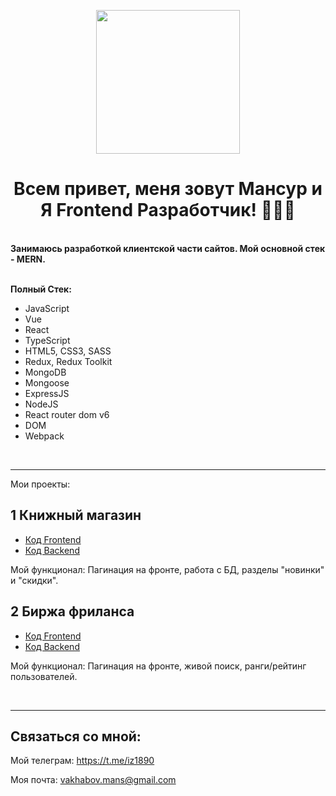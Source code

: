 <p align="center">
  <img src="https://media0.giphy.com/media/qgQUggAC3Pfv687qPC/giphy.gif" height="230"/>
</p>
 
<h1 align="center" >Всем привет, меня зовут Мансур и Я Frontend Разработчик! 👨🏻‍💻 </h1>

<br />
 
<div><b>Занимаюсь разработкой клиентской части сайтов. Мой основной стек - MERN.</b></div>

<br />

**Полный Стек:**
- JavaScript
- Vue
- React
- TypeScript
- HTML5, CSS3, SASS
- Redux, Redux Toolkit
- MongoDB
- Mongoose
- ExpressJS 
- NodeJS
- React router dom v6
- DOM
- Webpack

 
 <br />
 
---------------------------------------

 Мои проекты:

## 1 Книжный магазин
- [Код Frontend](https://github.com/M4nsur/Open-book-front.git)
- [Код Backend](https://github.com/M4nsur/OpenBook-back.git)

Мой функционал: Пагинация на фронте, работа с БД, разделы "новинки" и "скидки". 


## 2 Биржа фриланса
- [Код Frontend](https://github.com/M4nsur/Prancing-Pony-front.git)
- [Код Backend](https://github.com/M4nsur/Prancing-Pony-back.git)

Мой функционал: Пагинация на фронте, живой поиск, ранги/рейтинг пользователей.

 <br />
 
---------------------------------------
## Связаться со мной: 
Мой телеграм: https://t.me/iz1890

Моя почта: vakhabov.mans@gmail.com
